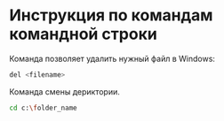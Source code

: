 # Инструкция по командам командной строки

Команда позволяет удалить нужный файл в Windows:
```sh
del <filename>
```

Команда смены дериктории.
```sh
cd c:\folder_name
```